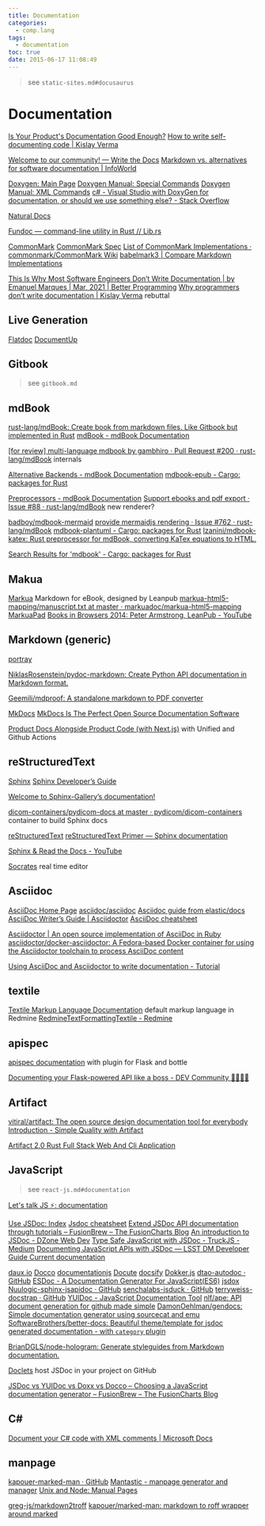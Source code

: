 ```yaml
---
title: Documentation
categories:
  - comp.lang
tags:
  - documentation
toc: true
date: 2015-06-17 11:08:49
---
```


> see `static-sites.md#docusaurus`

# Documentation

[Is Your Product's Documentation Good Enough?](http://www.sitepoint.com/products-documentation-good-enough/)
[How to write self-documenting code | Kislay Verma](https://kislayverma.com/programming/how-to-write-self-documenting-code/)

[Welcome to our community! — Write the Docs](http://www.writethedocs.org/)
[Markdown vs. alternatives for software documentation | InfoWorld](https://www.infoworld.com/article/3336202/application-development/markdown-vs-alternatives-for-software-documentation.html)

[Doxygen: Main Page](https://www.doxygen.nl/index.html)
[Doxygen Manual: Special Commands](https://www.doxygen.nl/manual/commands.html)
[Doxygen Manual: XML Commands](https://www.doxygen.nl/manual/xmlcmds.html)
[c# - Visual Studio with DoxyGen for documentation, or should we use something else? - Stack Overflow](https://stackoverflow.com/questions/2028264/visual-studio-with-doxygen-for-documentation-or-should-we-use-something-else)

[Natural Docs](http://www.naturaldocs.org/)

[Fundoc — command-line utility in Rust // Lib.rs](https://lib.rs/crates/fundoc)

[CommonMark](http://commonmark.org/)
[CommonMark Spec](https://spec.commonmark.org/current/)
[List of CommonMark Implementations · commonmark/CommonMark Wiki](https://github.com/commonmark/CommonMark/wiki/list-of-commonmark-implementations)
[babelmark3 | Compare Markdown Implementations](https://babelmark.github.io/)

[This Is Why Most Software Engineers Don’t Write Documentation | by Emanuel Marques | Mar, 2021 | Better Programming](https://betterprogramming.pub/this-is-why-most-software-engineers-dont-write-documentation-670ceecb6a21)
[Why programmers don’t write documentation | Kislay Verma](https://kislayverma.com/programming/why-programmers-dont-write-documentation/) rebuttal

## Live Generation

[Flatdoc](http://ricostacruz.com/flatdoc/)
[DocumentUp](http://documentup.com/jeromegn/documentup)

## Gitbook

> see `gitbook.md`

## mdBook

[rust-lang/mdBook: Create book from markdown files. Like Gitbook but implemented in Rust](https://github.com/rust-lang/mdbook)
[mdBook - mdBook Documentation](https://rust-lang.github.io/mdBook/)

[[for review] multi-language mdbook by gambhiro · Pull Request #200 · rust-lang/mdBook](https://github.com/rust-lang/mdBook/pull/200) internals

[Alternative Backends - mdBook Documentation](https://rust-lang.github.io/mdBook/for_developers/backends.html)
[mdbook-epub - Cargo: packages for Rust](https://crates.io/crates/mdbook-epub)

[Preprocessors - mdBook Documentation](https://rust-lang.github.io/mdBook/for_developers/preprocessors.html)
[Support ebooks and pdf export · Issue #88 · rust-lang/mdBook](https://github.com/rust-lang/mdBook/issues/88) new renderer?

[badboy/mdbook-mermaid](https://github.com/badboy/mdbook-mermaid)
[provide mermaidjs rendering · Issue #762 · rust-lang/mdBook](https://github.com/rust-lang/mdBook/issues/762)
[mdbook-plantuml - Cargo: packages for Rust](https://crates.io/crates/mdbook-plantuml)
[lzanini/mdbook-katex: Rust preprocessor for mdBook, converting KaTex equations to HTML.](https://github.com/lzanini/mdbook-katex)

[Search Results for 'mdbook' - Cargo: packages for Rust](https://crates.io/search?q=mdbook)

## Makua

[Markua](http://markua.com/) Markdown for eBook, designed by Leanpub
[markua-html5-mapping/manuscript.txt at master · markuadoc/markua-html5-mapping](https://github.com/markuadoc/markua-html5-mapping/blob/master/manuscript/manuscript.txt)
[MarkuaPad](http://markuapad.com/)
[Books in Browsers 2014: Peter Armstrong, LeanPub - YouTube](https://www.youtube.com/watch?v=VOCYL-FNbr0)

## Markdown (generic)

[portray](https://timothycrosley.github.io/portray/)

[NiklasRosenstein/pydoc-markdown: Create Python API documentation in Markdown format.](https://github.com/NiklasRosenstein/pydoc-markdown)

[Geemili/mdproof: A standalone markdown to PDF converter](https://github.com/Geemili/mdproof)

[MkDocs](https://www.mkdocs.org/)
[MkDocs Is The Perfect Open Source Documentation Software](https://fosspost.org/reviews/programs/mkdocs-perfect-open-source-documentation-software)

[Product Docs Alongside Product Code (with Next.js)](https://opstrace.com/blog/product-documentation-with-nextjs) with Unified and Github Actions

## reStructuredText

[Sphinx](http://www.sphinx-doc.org/en/stable/)
[Sphinx Developer’s Guide](http://www.sphinx-doc.org/en/stable/devguide.html)

[Welcome to Sphinx-Gallery’s documentation!](https://sphinx-gallery.github.io/index.html)

[dicom-containers/pydicom-docs at master · pydicom/dicom-containers](https://github.com/pydicom/dicom-containers/tree/master/pydicom-docs) container to build Sphinx docs

[reStructuredText](http://docutils.sourceforge.net/rst.html)
[reStructuredText Primer — Sphinx documentation](http://www.sphinx-doc.org/en/stable/rest.html)

[Sphinx & Read the Docs - YouTube](https://www.youtube.com/watch?v=oJsUvBQyHBs)

[Socrates](http://socrates.io/) real time editor

## Asciidoc

[AsciiDoc Home Page](http://www.methods.co.nz/asciidoc/) [asciidoc/asciidoc](https://github.com/asciidoc/asciidoc)
[Asciidoc guide from elastic/docs](https://github.com/elastic/docs#asciidoc-guide)
[AsciiDoc Writer’s Guide | Asciidoctor](http://asciidoctor.org/docs/asciidoc-writers-guide/)
[AsciiDoc cheatsheet](https://powerman.name/doc/asciidoc)

[Asciidoctor | An open source implementation of AsciiDoc in Ruby](http://asciidoctor.org/)
[asciidoctor/docker-asciidoctor: A Fedora-based Docker container for using the Asciidoctor toolchain to process AsciiDoc content](https://github.com/asciidoctor/docker-asciidoctor)

[Using AsciiDoc and Asciidoctor to write documentation - Tutorial](http://www.vogella.com/tutorials/AsciiDoc/article.html)

## textile

[Textile Markup Language Documentation](https://textile-lang.com/)
default markup language in Redmine
[RedmineTextFormattingTextile - Redmine](https://www.redmine.org/projects/redmine/wiki/RedmineTextFormattingTextile)

## apispec

[apispec documentation](http://apispec.readthedocs.io/en/latest/) with plugin for Flask and bottle

[Documenting your Flask-powered API like a boss - DEV Community 👩‍💻👨‍💻](https://dev.to/djiit/documenting-your-flask-powered-api-like-a-boss-9eo)

## Artifact

[vitiral/artifact: The open source design documentation tool for everybody](https://github.com/vitiral/artifact)
[Introduction - Simple Quality with Artifact](https://vitiral.github.io/artifact/docs/index.html)

[Artifact 2.0 Rust Full Stack Web And Cli Application](https://vitiral.github.io/2018/07/16/artifact-2.0-rust-full-stack-web-and-cli-application.html)

## JavaScript

> see `react-js.md#documentation`

[Let's talk JS ⚡: documentation](https://areknawo.com/lets-talk-js-documentation/amp/)

[Use JSDoc: Index](https://jsdoc.app/)
[Jsdoc cheatsheet](https://devhints.io/jsdoc)
[Extend JSDoc API documentation through tutorials – FusionBrew – The FusionCharts Blog](http://blog.fusioncharts.com/2014/06/extend-jsdoc-api-documentation-through-tutorials/)
[An introduction to JSDoc - DZone Web Dev](https://dzone.com/articles/introduction-jsdoc)
[Type Safe JavaScript with JSDoc - TruckJS - Medium](https://medium.com/@trukrs/type-safe-javascript-with-jsdoc-7a2a63209b76)
[Documenting JavaScript APIs with JSDoc — LSST DM Developer Guide Current documentation](https://developer.lsst.io/javascript/jsdoc.html)

[daux.io](http://daux.io/)
[Docco](http://jashkenas.github.io/docco/)
[documentationjs](http://documentation.js.org/)
[Docute](https://docute.org/#/)
[docsify](https://docsify.js.org/#/)
[Dokker.js](http://dokkerjs.com/)
[dtao-autodoc · GitHub](https://github.com/dtao/autodoc)
[ESDoc - A Documentation Generator For JavaScript(ES6)](https://esdoc.org/)
[jsdox](http://jsdox.org/)
[Nuulogic-sphinx-jsapidoc · GitHub](https://github.com/Nuulogic/sphinx-jsapidoc)
[senchalabs-jsduck · GitHub](https://github.com/senchalabs/jsduck)
[terryweiss-docstrap · GitHub](https://github.com/terryweiss/docstrap)
[YUIDoc - JavaScript Documentation Tool](http://yui.github.io/yuidoc/)
[nlf/ape: API document generation for github made simple](https://github.com/nlf/ape)
[DamonOehlman/gendocs: Simple documentation generator using sourcecat and emu](https://github.com/DamonOehlman/gendocs)
[SoftwareBrothers/better-docs: Beautiful theme/template for jsdoc generated documentation - with `category` plugin](https://github.com/SoftwareBrothers/better-docs)

[BrianDGLS/node-hologram: Generate styleguides from Markdown documentation.](https://github.com/BrianDGLS/node-hologram)

[Doclets](https://doclets.io/) host JSDoc in your project on GitHub

[JSDoc vs YUIDoc vs Doxx vs Docco – Choosing a JavaScript documentation generator – FusionBrew – The FusionCharts Blog](http://blog.fusioncharts.com/2013/12/jsdoc-vs-yuidoc-vs-doxx-vs-docco-choosing-a-javascript-documentation-generator/)

## C#

[Document your C# code with XML comments | Microsoft Docs](https://docs.microsoft.com/en-us/dotnet/csharp/codedoc)

## manpage

[kapouer-marked-man · GitHub](https://github.com/kapouer/marked-man)
[Mantastic - manpage generator and manager](http://mantastic.herokuapp.com/)
[Unix and Node: Manual Pages](http://dailyjs.com/2012/02/16/unix-node-community/)

[greg-js/markdown2troff](https://github.com/greg-js/markdown2troff)
[kapouer/marked-man: markdown to roff wrapper around marked](https://github.com/kapouer/marked-man)

